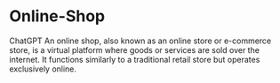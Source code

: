 # Online-Shop
 ChatGPT An online shop, also known as an online store or e-commerce store, is a virtual platform where goods or services are sold over the internet. It functions similarly to a traditional retail store but operates exclusively online.
